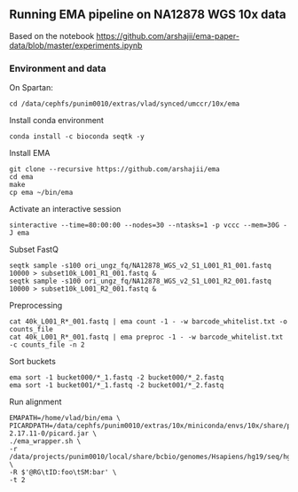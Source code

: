 ## Running EMA pipeline on NA12878 WGS 10x data

Based on the notebook https://github.com/arshajii/ema-paper-data/blob/master/experiments.ipynb

### Environment and data

On Spartan:

```
cd /data/cephfs/punim0010/extras/vlad/synced/umccr/10x/ema
```

Install conda environment

```
conda install -c bioconda seqtk -y
```

Install EMA

```
git clone --recursive https://github.com/arshajii/ema
cd ema
make
cp ema ~/bin/ema
```

Activate an interactive session

```
sinteractive --time=80:00:00 --nodes=30 --ntasks=1 -p vccc --mem=30G -J ema
```

Subset FastQ

```
seqtk sample -s100 ori_ungz_fq/NA12878_WGS_v2_S1_L001_R1_001.fastq 10000 > subset10k_L001_R1_001.fastq &
seqtk sample -s100 ori_ungz_fq/NA12878_WGS_v2_S1_L001_R2_001.fastq 10000 > subset10k_L001_R2_001.fastq &
```

Preprocessing

```
cat 40k_L001_R*_001.fastq | ema count -1 - -w barcode_whitelist.txt -o counts_file
cat 40k_L001_R*_001.fastq | ema preproc -1 - -w barcode_whitelist.txt -c counts_file -n 2
```

Sort buckets

```
ema sort -1 bucket000/*_1.fastq -2 bucket000/*_2.fastq
ema sort -1 bucket001/*_1.fastq -2 bucket001/*_2.fastq
```

Run alignment

```
EMAPATH=/home/vlad/bin/ema \
PICARDPATH=/data/cephfs/punim0010/extras/10x/miniconda/envs/10x/share/picard-2.17.11-0/picard.jar \
./ema_wrapper.sh \
-r /data/projects/punim0010/local/share/bcbio/genomes/Hsapiens/hg19/seq/hg19.fa \
-R $'@RG\tID:foo\tSM:bar' \
-t 2
```
